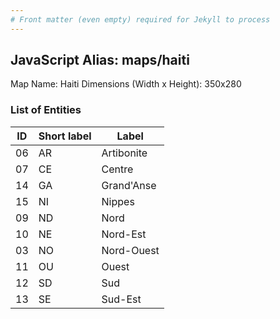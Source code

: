 ```yaml
---
# Front matter (even empty) required for Jekyll to process
---
```


## JavaScript Alias: maps/haiti

Map Name: Haiti
Dimensions (Width x Height): 350x280





### List of Entities

ID | Short label | Label
---|---|---|
06|AR|Artibonite
07|CE|Centre
14|GA|Grand'Anse
15|NI|Nippes
09|ND|Nord
10|NE|Nord-Est
03|NO|Nord-Ouest
11|OU|Ouest
12|SD|Sud
13|SE|Sud-Est

